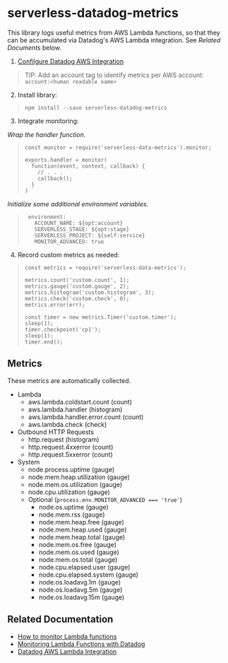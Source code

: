 # serverless-datadog-metrics

This library logs useful metrics from AWS Lambda functions, so that they can be accumulated via Datadog's AWS Lambda integration. See _Related Documents_ below.

1. [Confilgure Datadog AWS Integration](https://docs.datadoghq.com/integrations/amazon_web_services/#setup)

> TIP: Add an account tag to identify metrics per AWS account: `account:<human readable name>`

2. Install library:

> `npm install --save serverless-datadog-metrics`

3. Integrate monitoring:

_Wrap the handler function._

> ```
> const monitor = require('serverless-data-metrics').monitor;
>
> exports.handler = monitor(
>   function(event, context, callback) {
>     // . . .
>     callback();
>   }
> )
> ```

_Initialize some additional environment variables._

> ```
>  environment:
>    ACCOUNT_NAME: ${opt:account}
>    SERVERLESS_STAGE: ${opt:stage}
>    SERVERLESS_PROJECT: ${self:service}
>    MONITOR_ADVANCED: true
> ```

4. Record custom metrics as needed:

> ```
> const metrics = require('serverless-data-metrics');
>
> metrics.count('custom.count', 1);
> metrics.gauge('custom.gauge', 2);
> metrics.histogram('custom.histogram', 3);
> metrics.check('custom.check', 0);
> metrics.error(err);
>
> const timer = new metrics.Timer('custom.timer');
> sleep(1);
> timer.checkpoint('cp1');
> sleep(1);
> timer.end();
> ```

## Metrics
These metrics are automatically collected.

* Lambda
   * aws.lambda.coldstart.count (count)
   * aws.lambda.handler (histogram)
   * aws.lambda.handler.error.count (count)
   * aws.lambda.check (check)
* Outbound HTTP Requests
   * http.request (histogram)
   * http.request.4xxerror (count)
   * http.request.5xxerror (count)
* System
   * node.process.uptime (gauge)
   * node.mem.heap.utilization (gauge)
   * node.mem.os.utilization (gauge)
   * node.cpu.utilization (gauge)
   * Optional (`process.env.MONITOR_ADVANCED === 'true'`)
      * node.os.uptime (gauge)
      * node.mem.rss (gauge)
      * node.mem.heap.free (gauge)
      * node.mem.heap.used (gauge)
      * node.mem.heap.total (gauge)
      * node.mem.os.free (gauge)
      * node.mem.os.used (gauge)
      * node.mem.os.total (gauge)
      * node.cpu.elapsed.user (gauge)
      * node.cpu.elapsed.system (gauge)
      * node.os.loadavg.1m (gauge)
      * node.os.loadavg.5m (gauge)
      * node.os.loadavg.15m (gauge)

## Related Documentation
* [How to monitor Lambda functions](https://www.datadoghq.com/blog/how-to-monitor-lambda-functions)
* [Monitoring Lambda Functions with Datadog](https://www.datadoghq.com/blog/monitoring-lambda-functions-datadog)
* [Datadog AWS Lambda Integration](http://docs.datadoghq.com/integrations/awslambda)
